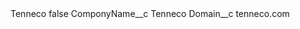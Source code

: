 <?xml version="1.0" encoding="UTF-8"?>
<CustomMetadata xmlns="http://soap.sforce.com/2006/04/metadata" xmlns:xsi="http://www.w3.org/2001/XMLSchema-instance" xmlns:xsd="http://www.w3.org/2001/XMLSchema">
    <label>Tenneco</label>
    <protected>false</protected>
    <values>
        <field>ComponyName__c</field>
        <value xsi:type="xsd:string">Tenneco</value>
    </values>
    <values>
        <field>Domain__c</field>
        <value xsi:type="xsd:string">tenneco.com</value>
    </values>
</CustomMetadata>
